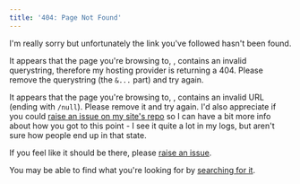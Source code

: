 ```yaml
---
title: '404: Page Not Found'
---
```

I'm really sorry but unfortunately the link you've followed hasn't been found.

<p class="hidden" id="querystring-error">It appears that the page you're browsing to, <a id="qs-this-url"></a>, contains an invalid querystring, therefore my hosting provider is returning a 404. Please remove the querystring (the <code>&...</code> part) and try again.</p>

<p class="hidden" id="null-error">It appears that the page you're browsing to, <a id="null-this-url"></a>, contains an invalid URL (ending with <code>/null</code>). Please remove it and try again. I'd also appreciate if you could <a href="gitlab.com/jamietanna/jvt.me/issues/new" data-proofer-ignore>raise an issue on my site's repo</a> so I can have a bit more info about how you got to this point - I see it quite a lot in my logs, but aren't sure how people end up in that state.</p>

<script>
if (window.location.toString().endsWith('/null')) {
  document.getElementById('null-error').classList.remove('hidden');
  document.getElementById('null-this-url').href = window.location;
  document.getElementById('null-this-url').text = window.location;
}
const parsedQuerystring = new URLSearchParams(window.location.search);
// is there something that looks like a querystring, but isn't parsed as such? Chances are the user has an invalid URL that is breaking the web host
if (window.location.toString().includes('&') && "" === parsedQuerystring.toString()) {
  document.getElementById('querystring-error').classList.remove('hidden');
  document.getElementById('qs-this-url').href = window.location;
  document.getElementById('qs-this-url').text = window.location;
}
</script>

If you feel like it should be there, please [raise an issue](https://gitlab.com/jamietanna/jvt.me/new).

You may be able to find what you're looking for by [searching for it](/search/).
